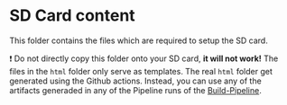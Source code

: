 # SD Card content
This folder contains the files which are required to setup the SD card.

❗ Do not directly copy this folder onto your SD card, **it will not work!** The files in the `html` folder only serve as templates. The real `html` folder get generated using the Github actions. Instead, you can use any of the artifacts generaded in any of the Pipeline runs of the [Build-Pipeline](https://github.com/jomjol/AI-on-the-edge-device/actions/workflows/build.yaml).

